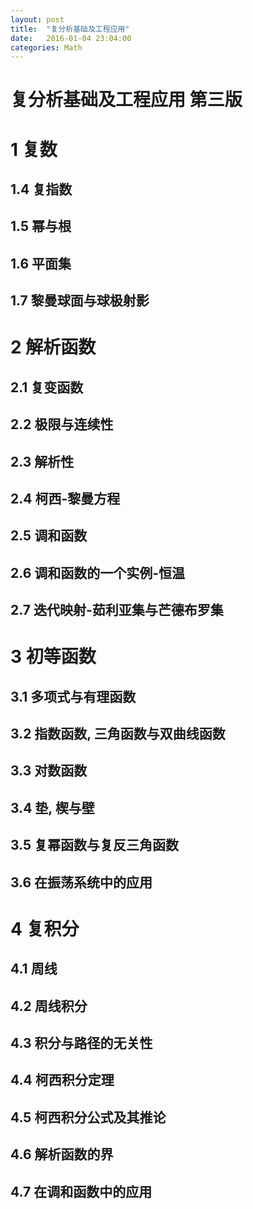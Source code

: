 ```yaml
---
layout: post
title:  "复分析基础及工程应用"
date:   2016-01-04 23:04:00
categories: Math
---
```


# 复分析基础及工程应用 第三版

# 1 复数

## 1.4 复指数

## 1.5 幂与根

## 1.6 平面集

## 1.7 黎曼球面与球极射影

# 2 解析函数

## 2.1 复变函数

## 2.2 极限与连续性

## 2.3 解析性

## 2.4 柯西-黎曼方程

## 2.5 调和函数

## 2.6 调和函数的一个实例-恒温

## 2.7 迭代映射-茹利亚集与芒德布罗集

# 3 初等函数

## 3.1 多项式与有理函数

## 3.2 指数函数, 三角函数与双曲线函数

## 3.3 对数函数

## 3.4 垫, 楔与壁

## 3.5 复幂函数与复反三角函数

## 3.6  在振荡系统中的应用

# 4 复积分

## 4.1 周线

## 4.2 周线积分

## 4.3 积分与路径的无关性

## 4.4 柯西积分定理

## 4.5 柯西积分公式及其推论

## 4.6 解析函数的界

## 4.7 在调和函数中的应用








